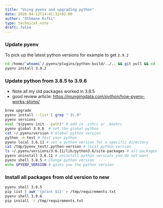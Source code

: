 ```yaml
---
title: "Using pyenv and upgrading python"
date: 2020-04-12T14:41:32+02:00
author: "Othmane Rifki"
type: technical_note
draft: false
---
```

### Update pyenv

To pick up the latest python versions for example to get `3.9.2`

``` bash
cd /home/`whoami`/.pyenv/plugins/python-build/../.. && git pull && cd -
pyenv install 3.9.2
```


### Update python from 3.8.5 to 3.9.6
* Note all my old packages worked in 3.8.5
* good review article: https://mungingdata.com/python/how-pyenv-works-shims/

``` bash
brew upgrade
pyenv install --list | grep " 3\.9"
pyenv versions
eval "$(pyenv init --path)" # add in .zshrc or .bashrc
pyenv global 3.9.6  # set the global python
cat ~/.pyenv/version # Global python version
python -m test # test your python 
pyenv local 3.6.11 # set a python version for a specific directory
cat /tmp/pyenv_test/.python-version # local python version
ls ~/.pyenv/versions/3.6.11/lib/python3.6/site-packages # all packages code location and what is installed
pyenv uninstall 3.6.11 # uninstall python versions you do not want
pyenv shell 3.8.5 # Change python version
echo $PYENV_VERSION # gives you the python version
```

###  Install all packages from old version to new
``` bash
pyenv shell 3.8.5
pip list | awk '{print $1}' > /tmp/requirements.txt
pyenv shell 3.9.6
pip install -r /tmp/requirements.txt
```
